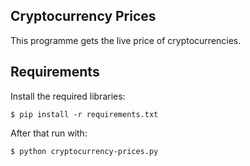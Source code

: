 ## Cryptocurrency Prices

This programme gets the live price of cryptocurrencies.

## Requirements

Install the required libraries:

	$ pip install -r requirements.txt

After that run with:

	$ python cryptocurrency-prices.py
